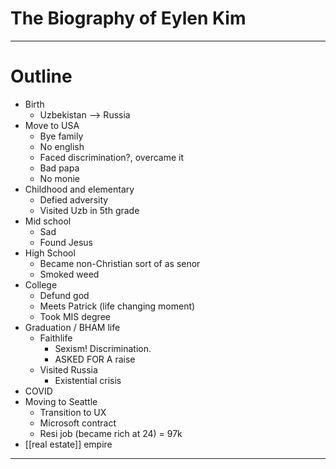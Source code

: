 # The Biography of Eylen Kim

---
# Outline
- Birth
	- Uzbekistan --> Russia
- Move to USA
	- Bye family
	- No english
	- Faced discrimination?, overcame it
	- Bad papa
	- No monie
- Childhood and elementary
	- Defied adversity
	- Visited Uzb in 5th grade
- Mid school
	- Sad 
	- Found Jesus
- High School
	- Became non-Christian sort of as senor
	- Smoked weed
- College
	- Defund god
	- Meets Patrick (life changing moment)
	- Took MIS degree
- Graduation / BHAM life
	- Faithlife
		- Sexism! Discrimination.
		- ASKED FOR A raise
	- Visited Russia
		- Existential crisis
- COVID
- Moving to Seattle
	- Transition to UX
	- Microsoft contract
	- Resi job (became rich at 24) = 97k
- [[real estate]] empire

---